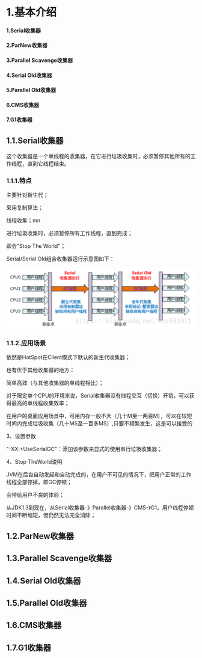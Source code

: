 # 1.基本介绍

#### 1.Serial收集器

#### 2.ParNew收集器

#### 3.Parallel Scavenge收集器

#### 4.Serial Old收集器

#### 5.Parallel Old收集器

#### 6.CMS收集器

#### 7.G1收集器

## 1.1.Serial收集器

这个收集器是一个单线程的收集器，在它进行垃圾收集时，必须暂停其他所有的工作线程，直到它线程结束。

### 1.1.1.特点

主要针对新生代；

采用复制算法；

线程收集；mn

进行垃圾收集时，必须暂停所有工作线程，直到完成；

即会"Stop The World"；

Serial/Serial Old组合收集器运行示意图如下：

![](/static/image/20180611160921828.png)

### 1.1.2.应用场景

依然是HotSpot在Client模式下默认的新生代收集器；

也有优于其他收集器的地方：

简单高效（与其他收集器的单线程相比）；

对于限定单个CPU的环境来说，Serial收集器没有线程交互（切换）开销，可以获得最高的单线程收集效率；

在用户的桌面应用场景中，可用内存一般不大（几十M至一两百M），可以在较短时间内完成垃圾收集（几十MS至一百多MS）,只要不频繁发生，这是可以接受的

3、设置参数

"-XX:+UseSerialGC"：添加该参数来显式的使用串行垃圾收集器；

4、Stop TheWorld说明

JVM在后台自动发起和自动完成的，在用户不可见的情况下，把用户正常的工作线程全部停掉，即GC停顿；

会带给用户不良的体验；

从JDK1.3到现在，从Serial收集器-》Parallel收集器-》CMS-》G1，用户线程停顿时间不断缩短，但仍然无法完全消除；

## 1.2.ParNew收集器

## 1.3.Parallel Scavenge收集器

## 1.4.Serial Old收集器

## 1.5.Parallel Old收集器

## 1.6.CMS收集器

## 1.7.G1收集器



